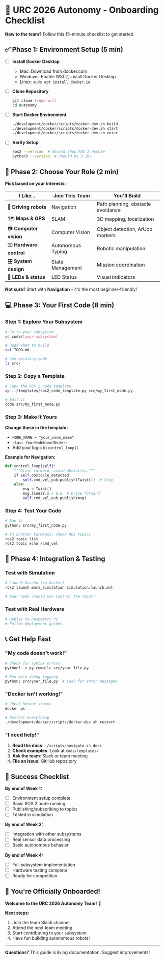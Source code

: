 # 🎯 URC 2026 Autonomy - Onboarding Checklist

**New to the team?** Follow this 15-minute checklist to get started.

## ✅ Phase 1: Environment Setup (5 min)

- [ ] **Install Docker Desktop**
  - Mac: Download from docker.com
  - Windows: Enable WSL2, install Docker Desktop
  - Linux: `sudo apt install docker.io`

- [ ] **Clone Repository**
  ```bash
  git clone [repo-url]
  cd Autonomy
  ```

- [ ] **Start Docker Environment**
  ```bash
  ./development/docker/scripts/docker-dev.sh build
  ./development/docker/scripts/docker-dev.sh start
  ./development/docker/scripts/docker-dev.sh enter
  ```

- [ ] **Verify Setup**
  ```bash
  ros2 --version  # Should show ROS 2 Humble
  python3 --version  # Should be 3.10+
  ```

## 🎯 Phase 2: Choose Your Role (2 min)

**Pick based on your interests:**

| **I Like...** | **Join This Team** | **You'll Build** |
|---|---|---|
| 🤖 **Driving robots** | Navigation | Path planning, obstacle avoidance |
| 🗺️ **Maps & GPS** | SLAM | 3D mapping, localization |
| 📷 **Computer vision** | Computer Vision | Object detection, ArUco markers |
| ⌨️ **Hardware control** | Autonomous Typing | Robotic manipulation |
| 🎛️ **System design** | State Management | Mission coordination |
| 🔴 **LEDs & status** | LED Status | Visual indicators |

**Not sure?** Start with **Navigation** - it's the most beginner-friendly!

## 💻 Phase 3: Your First Code (8 min)

### Step 1: Explore Your Subsystem
```bash
# Go to your subsystem
cd code/[your-subsystem]

# Read what to build
cat TODO.md

# See existing code
ls src/
```

### Step 2: Copy a Template
```bash
# Copy the ROS 2 node template
cp ../templates/ros2_node_template.py src/my_first_node.py

# Edit it
code src/my_first_node.py
```

### Step 3: Make It Yours
**Change these in the template:**
- `NODE_NAME = "your_node_name"`
- `class YourNodeName(Node):`
- Add your logic in `control_loop()`

**Example for Navigation:**
```python
def control_loop(self):
    """Drive forward, avoid obstacles."""
    if self.obstacle_detected:
        self.cmd_vel_pub.publish(Twist())  # Stop
    else:
        msg = Twist()
        msg.linear.x = 0.5  # Drive forward
        self.cmd_vel_pub.publish(msg)
```

### Step 4: Test Your Code
```bash
# Run it
python3 src/my_first_node.py

# In another terminal, check ROS topics
ros2 topic list
ros2 topic echo /cmd_vel
```

## 🧪 Phase 4: Integration & Testing

### Test with Simulation
```bash
# Launch Gazebo (in Docker)
ros2 launch mars_simulation simulation.launch.xml

# Your node should now control the robot!
```

### Test with Real Hardware
```bash
# Deploy to Raspberry Pi
# Follow deployment guides
```

## 📞 Get Help Fast

### **"My code doesn't work!"**
```bash
# Check for syntax errors
python3 -m py_compile src/your_file.py

# Run with debug logging
python3 src/your_file.py  # Look for error messages
```

### **"Docker isn't working!"**
```bash
# Check Docker status
docker ps

# Restart everything
./development/docker/scripts/docker-dev.sh restart
```

### **"I need help!"**
1. **Read the docs**: `./scripts/navigate.sh docs`
2. **Check examples**: Look at `code/templates/`
3. **Ask the team**: Slack or team meeting
4. **File an issue**: GitHub repository

## 🎯 Success Checklist

**By end of Week 1:**
- [ ] Environment setup complete
- [ ] Basic ROS 2 node running
- [ ] Publishing/subscribing to topics
- [ ] Tested in simulation

**By end of Week 2:**
- [ ] Integration with other subsystems
- [ ] Real sensor data processing
- [ ] Basic autonomous behavior

**By end of Week 4:**
- [ ] Full subsystem implementation
- [ ] Hardware testing complete
- [ ] Ready for competition

## 🚀 You're Officially Onboarded!

**Welcome to the URC 2026 Autonomy Team!** 🤖

**Next steps:**
1. Join the team Slack channel
2. Attend the next team meeting
3. Start contributing to your subsystem
4. Have fun building autonomous robots!

---

**Questions?** This guide is living documentation. Suggest improvements!
